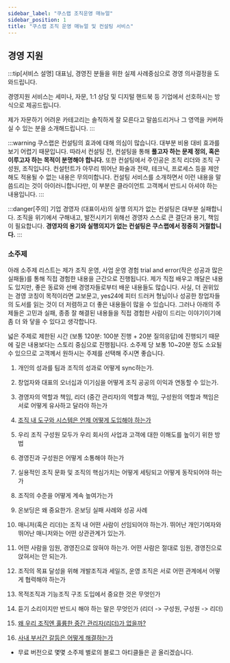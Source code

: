```yaml
---
sidebar_label: "쿠스랩 조직운영 매뉴얼"
sidebar_position: 1
title: "쿠스랩 조직 운영 매뉴얼 및 컨설팅 서비스"
---
```


## 경영 지원

:::tip[서비스 설명]
대표님, 경영진 분들을 위한 실제 사례중심으로 경영 의사결정을 도와드립니다.

경영지원 서비스는 세미나, 자문, 1:1 상담 및 디지털 핸드북 등 기업에서 선호하시는 방식으로 제공드립니다.

제가 자문하기 어려운 카테고리는 솔직하게 잘 모른다고 말씀드리거나 그 영역을 커버하실 수 있는 분을 소개해드립니다.
:::

:::warning
쿠스랩은 컨설팅의 효과에 대해 의심이 많습니다. 대부분 비용 대비 효과를 보기 어렵기 때문입니다. 따라서 컨설팅 전, 컨설팅을 통해 **풀고자 하는 문제 정의, 혹은 이루고자 하는 목적이 분명해야 합니다.** 또한 컨설팅에서 주인공은 조직 리더와 조직 구성원, 조직입니다. 컨설턴트가 아무리 뛰어난 화술과 전략, 테크닉, 프로세스 등을 제안해도 적용될 수 없는 내용은 무의미합니다. 컨설팅 서비스를 소개하면서 이런 내용을 말씀드리는 것이 아이러니합니다만, 이 부분은 클라이언트 고객께서 반드시 아셔야 하는 내용입니다.
:::

:::danger[주의]
기업 경영자 (대표이사)의 실행 의지가 없는 컨설팅은 대부분 실패합니다. 조직을 위기에서 구해내고, 발전시키기 위해선 경영자 스스로 큰 결단과 용기, 책임이 필요합니다. **경영자의 용기와 실행의지가 없는 컨설팅은 쿠스랩에서 정중히 거절합니다.**
:::

### 소주제

아래 소주제 리스트는 제가 조직 운영, 사업 운영 경험 trial and error(작은 성공과 많은 실패들)를 통해 직접 경험한 내용을 근간으로 진행됩니다. 제가 직접 배우고 깨달은 내용도 있지만, 좋은 동료와 선배 경영자들로부터 배운 내용들도 많습니다. 사실, 더 권위있는 경영 코칭이 목적이라면 교보문고, yes24에 피터 드러커 형님이나 성공한 창업자들의 도서를 읽는 것이 더 저렴하고 더 좋은 내용들이 많을 수 있습니다. 그러나 아래의 주제들은 고민과 실패, 종종 잘 해결된 내용들을 직접 경험한 사람이 드리는 이야기이기에 좀 더 와 닿을 수 있다고 생각합니다.

넓은 주제로 제한된 시간 (보통 120분: 100분 진행 + 20분 질의응답)에 진행되기 때문에 깊은 내용보다는 스토리 중심으로 진행됩니다. 소주제 당 보통 10~20분 정도 소요될 수 있으므로 고객께서 원하시는 주제를 선택해 주시면 좋습니다.

1. 개인의 성과를 팀과 조직의 성과로 어떻게 sync하는가.

2. 창업자와 대표의 오너십과 이기심을 어떻게 조직 공공의 이익과 연동할 수 있는가.

3. 경영자의 역할과 책임, 리더 (중간 관리자)의 역할과 책임, 구성원의 역할과 책임은 서로 어떻게 유사하고 달라야 하는가

4. [조직 내 도구와 시스템은 언제 어떻게 도입해야 하는가](change-process-tools)

5. 우리 조직 구성원 모두가 우리 회사의 사업과 고객에 대한 이해도를 높이기 위한 방법

6. 경영진과 구성원은 어떻게 소통해야 하는가

7. 실용적인 조직 문화 및 조직의 핵심가치는 어떻게 세팅되고 어떻게 동작되어야 하는가

8. 조직의 수준을 어떻게 계속 높여가는가

9. 온보딩은 왜 중요한가. 온보딩 실패 사례와 성공 사례

10. 매니저(혹은 리더)는 조직 내 어떤 사람이 선임되어야 하는가. 뛰어난 개인기여자와 뛰어난 매니저와는 어떤 상관관계가 있는가.

11. 어떤 사람을 임원, 경영진으로 앉혀야 하는가. 어떤 사람은 절대로 임원, 경영진으로 앉혀서는 안 되는가.

12. 조직의 목표 달성을 위해 개발조직과 세일즈, 운영 조직은 서로 어떤 관계에서 어떻게 협력해야 하는가

13. 목적조직과 기능조직 구조 도입에서 중요한 것은 무엇인가

14. 듣기 소리이지만 반드시 해야 하는 말은 무엇인가 (리더 -> 구성원, 구성원 -> 리더)

15. [왜 우리 조직엔 훌륭한 중간 관리자(리더)가 없을까?](no-mid-leadership)

16. [사내 부서간 갈등은 어떻게 해결하는가](team-conflicts)

- 무료 버전으로 몇몇 소주제 별로의 블로그 아티클들은 곧 올리겠습니다.
